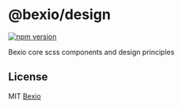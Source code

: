 # @bexio/design

[![npm version](https://badge.fury.io/js/%40bexio%2Fdesign.svg)](https://badge.fury.io/js/%40bexio%2Fdesign)

Bexio core scss components and design principles

## License

MIT [Bexio](http://www.bexio.com)
